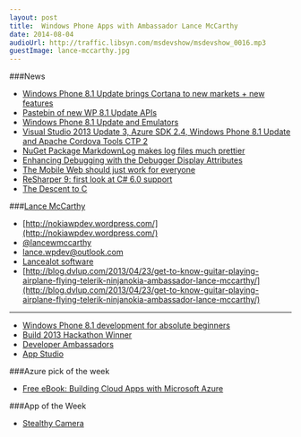 ```yaml
---
layout: post
title:	Windows Phone Apps with Ambassador Lance McCarthy
date: 2014-08-04
audioUrl: http://traffic.libsyn.com/msdevshow/msdevshow_0016.mp3
guestImage: lance-mccarthy.jpg
---
```


###News
 - [Windows Phone 8.1 Update brings Cortana to new markets + new features](http://blogs.windows.com/bloggingwindows/2014/07/30/windows-phone-8-1-update-brings-cortana-to-new-markets-new-features/)
 - [Pastebin of new WP 8.1 Update APIs](http://pastebin.com/QkFjediS)
 - [Windows Phone 8.1 Update and Emulators](http://www.microsoft.com/en-us/download/details.aspx?id=43719)
 - [Visual Studio 2013 Update 3, Azure SDK 2.4, Windows Phone 8.1 Update and Apache Cordova Tools CTP 2](http://blogs.msdn.com/b/somasegar/archive/2014/07/18/visual-studio-2013-update-3.aspx)
 - [NuGet Package MarkdownLog makes log files much prettier](http://www.hanselman.com/blog/NuGetPackageOfTheWeekMarkdownLogMakesLogFilesMuchPrettier.aspx)
 - [Enhancing Debugging with the Debugger Display Attributes](http://msdn.microsoft.com/en-us/library/ms228992)
 - [The Mobile Web should just work for everyone](http://blogs.msdn.com/b/ie/archive/2014/07/31/the-mobile-web-should-just-work-for-everyone.aspx)
 - [ReSharper 9: first look at C\# 6.0 support](http://blog.jetbrains.com/dotnet/2014/07/30/resharper9-first-look-at-csharp6-support/)
 - [The Descent to C](http://www.chiark.greenend.org.uk/~sgtatham/cdescent/?HN_20140803)

###[Lance McCarthy](https://www.linkedin.com/in/lancewmccarthy)
-   [http://nokiawpdev.wordpress.com/](http://nokiawpdev.wordpress.com/)
-   [@lancewmccarthy](http://twitter.com/lancewmccarthy)
-   lance.wpdev@outlook.com
-   [Lancealot software](http://www.windowsphone.com/en-US/store/publishers?publisherId=Lancelot%2BSoftware&appId=17e54074-a72d-e011-854c-00237de2db9e)
-   [http://blog.dvlup.com/2013/04/23/get-to-know-guitar-playing-airplane-flying-telerik-ninjanokia-ambassador-lance-mccarthy/](http://blog.dvlup.com/2013/04/23/get-to-know-guitar-playing-airplane-flying-telerik-ninjanokia-ambassador-lance-mccarthy/)
 ----------
 - [Windows Phone 8.1 development for absolute beginners](http://channel9.msdn.com/Series/Windows-Phone-8-1-Development-for-Absolute-Beginners)
 - [Build 2013 Hackathon Winner](http://channel9.msdn.com/posts/Build-2013-Hackathon-Winners)
 - [Developer Ambassadors](https://www.dvlup.com/ambassadors)
 - [App Studio](http://appstudio.windows.com/)

###Azure pick of the week
 - [Free eBook: Building Cloud Apps with Microsoft Azure](http://weblogs.asp.net/scottgu/free-ebook-building-cloud-apps-with-microsoft-azure)

###App of the Week
-   [Stealthy Camera](http://www.windowsphone.com/s?appid=382814e8-7309-49af-b681-fdbc5ddfa4a5)